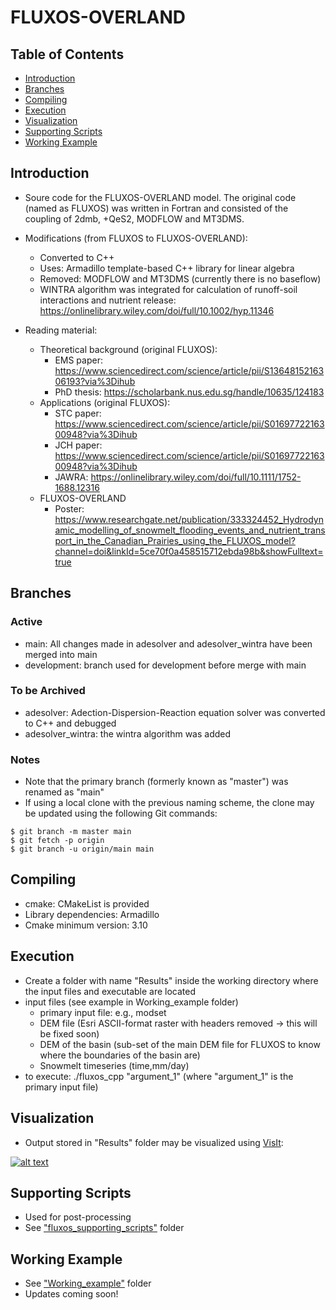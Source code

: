 # FLUXOS-OVERLAND
## Table of Contents
* [Introduction](#introduction)
* [Branches](#branches)
* [Compiling](#compiling)
* [Execution](#execution)
* [Visualization](#visualization)
* [Supporting Scripts](#supporting-scripts)
* [Working Example](#working-example)

## Introduction
* Soure code for the FLUXOS-OVERLAND model. The original code (named as FLUXOS) was written in Fortran and consisted of the coupling of 2dmb, +QeS2, MODFLOW and MT3DMS.

* Modifications (from FLUXOS to FLUXOS-OVERLAND):
	* Converted to C++
	* Uses: Armadillo template-based C++ library for linear algebra 
	* Removed: MODFLOW and MT3DMS (currently there is no baseflow)
	* WINTRA algorithm was integrated for calculation of runoff-soil interactions and nutrient release: https://onlinelibrary.wiley.com/doi/full/10.1002/hyp.11346

* Reading material:
	* Theoretical background (original FLUXOS):
		* EMS paper: https://www.sciencedirect.com/science/article/pii/S1364815216306193?via%3Dihub
		* PhD thesis: https://scholarbank.nus.edu.sg/handle/10635/124183
	* Applications (original FLUXOS):
		* STC paper: https://www.sciencedirect.com/science/article/pii/S0169772216300948?via%3Dihub
		* JCH paper: https://www.sciencedirect.com/science/article/pii/S0169772216300948?via%3Dihub
		* JAWRA: https://onlinelibrary.wiley.com/doi/full/10.1111/1752-1688.12316
	* FLUXOS-OVERLAND
		* Poster: https://www.researchgate.net/publication/333324452_Hydrodynamic_modelling_of_snowmelt_flooding_events_and_nutrient_transport_in_the_Canadian_Prairies_using_the_FLUXOS_model?channel=doi&linkId=5ce70f0a458515712ebda98b&showFulltext=true

## Branches
### Active
* main: All changes made in adesolver and adesolver_wintra have been merged into main
* development: branch used for development before merge with main
### To be Archived
* adesolver: Adection-Dispersion-Reaction equation solver was converted to C++ and debugged
* adesolver_wintra: the wintra algorithm was added
### Notes
* Note that the primary branch (formerly known as "master") was renamed as "main"
* If using a local clone with the previous naming scheme, the clone may be updated using the following Git commands:
```
$ git branch -m master main
$ git fetch -p origin
$ git branch -u origin/main main
```

## Compiling
* cmake: CMakeList is provided
* Library dependencies: Armadillo 
* Cmake minimum version: 3.10

<!-- ## Execution (and input files and folder needed) -->
## Execution
* Create a folder with name "Results" inside the working directory where the input files and executable are located
* input files (see example in Working_example folder)
	* primary input file: e.g., modset
	* DEM file (Esri ASCII-format raster with headers removed ->  this will be fixed soon)
	* DEM of the basin (sub-set of the main DEM file for FLUXOS to know where the boundaries of the basin are)
	* Snowmelt timeseries (time,mm/day)
* to execute: ./fluxos_cpp "argument_1" (where "argument_1" is the primary input file)

<!-- ## Visualization of results (stored inside "Results" folder) -->
## Visualization
* Output stored in "Results" folder may be visualized using [VisIt](https://wci.llnl.gov/simulation/computer-codes/visit/): 
 
[![alt text](https://wci.llnl.gov/sites/wci/files/visit-home.jpg "VisIt")](https://wci.llnl.gov/simulation/computer-codes/visit/)

<!-- ## Supporting scripts (post-processing) -->
## Supporting Scripts
* Used for post-processing
* See ["fluxos_supporting_scripts"](fluxos_supporting_scripts) folder

## Working Example
* See ["Working_example"](Working_example) folder
* Updates coming soon!


